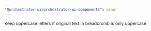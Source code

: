 ```yaml
---
"@orchestrator-ui/orchestrator-ui-components": minor
---
```


Keep uppercase letters if original text in breadcrumb is only uppercase
